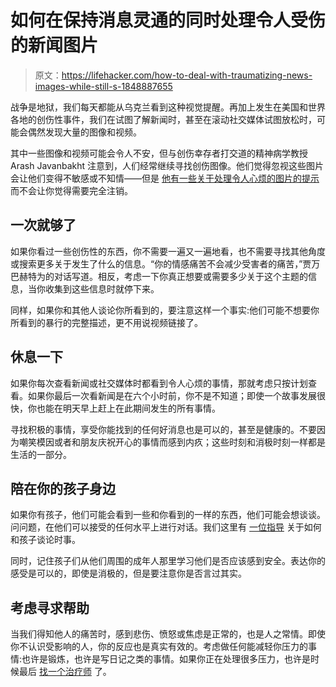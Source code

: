 # 如何在保持消息灵通的同时处理令人受伤的新闻图片

> 原文：<https://lifehacker.com/how-to-deal-with-traumatizing-news-images-while-still-s-1848887655>

战争是地狱，我们每天都能从乌克兰看到这种视觉提醒。再加上发生在美国和世界各地的创伤性事件，我们在试图了解新闻时，甚至在滚动社交媒体试图放松时，可能会偶然发现大量的图像和视频。



其中一些图像和视频可能会令人不安，但与创伤幸存者打交道的精神病学教授 Arash Javanbakht 注意到，人们经常继续寻找创伤图像。他们觉得忽视这些图片会让他们变得不敏感或不知情——但是 [他有一些关于处理令人心烦的图片的提示](https://theconversation.com/how-to-protect-your-family-from-horrific-news-images-and-still-stay-informed-181818) 而不会让你觉得需要完全注销。

## 一次就够了

如果你看过一些创伤性的东西，你不需要一遍又一遍地看，也不需要寻找其他角度或搜索更多关于发生了什么的信息。“你的情感痛苦不会减少受害者的痛苦，”贾万巴赫特为的对话写道。相反，考虑一下你真正想要或需要多少关于这个主题的信息，当你收集到这些信息时就停下来。

同样，如果你和其他人谈论你所看到的，要注意这样一个事实:他们可能不想要你所看到的暴行的完整描述，更不用说视频链接了。

## 休息一下

如果你每次查看新闻或社交媒体时都看到令人心烦的事情，那就考虑只按计划查看。如果你最后一次看新闻是在六个小时前，你不是不知道；即使一个故事发展很快，你也能在明天早上赶上在此期间发生的所有事情。

寻找积极的事情，享受你能找到的任何好消息也是可以的，甚至是健康的。不要因为嘲笑模因或者和朋友庆祝开心的事情而感到内疚；这些时刻和消极时刻一样都是生活的一部分。

## 陪在你的孩子身边

如果你有孩子，他们可能会看到一些和你看到的一样的东西，他们可能会想谈谈。问问题，在他们可以接受的任何水平上进行对话。我们这里有 [一位指导](https://lifehacker.com/how-to-talk-to-kids-about-upsetting-current-events-1846007672) 关于如何和孩子谈论时事。

同时，记住孩子们从他们周围的成年人那里学习他们是否应该感到安全。表达你的感受是可以的，即使是消极的，但是要注意你是否言过其实。

## 考虑寻求帮助

当我们得知他人的痛苦时，感到悲伤、愤怒或焦虑是正常的，也是人之常情。即使你不认识受影响的人，你的反应也是真实有效的。考虑做任何能减轻你压力的事情:也许是锻炼，也许是写日记之类的事情。如果你正在处理很多压力，也许是时候最后 [找一个治疗师](https://lifehacker.com/its-time-to-find-a-therapist-1846009669) 了。